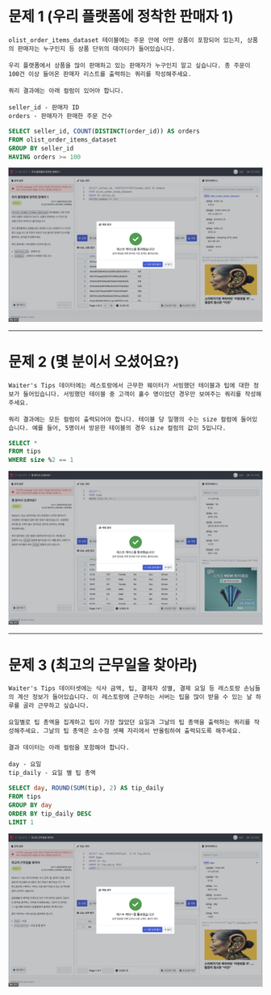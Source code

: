 # 문제 1 (우리 플랫폼에 정착한 판매자 1)
```
olist_order_items_dataset 테이블에는 주문 안에 어떤 상품이 포함되어 있는지, 상품의 판매자는 누구인지 등 상품 단위의 데이터가 들어있습니다.

우리 플랫폼에서 상품을 많이 판매하고 있는 판매자가 누구인지 알고 싶습니다. 총 주문이 100건 이상 들어온 판매자 리스트를 출력하는 쿼리를 작성해주세요.

쿼리 결과에는 아래 컬럼이 있어야 합니다.

seller_id - 판매자 ID
orders - 판매자가 판매한 주문 건수
```
```SQL
SELECT seller_id, COUNT(DISTINCT(order_id)) AS orders
FROM olist_order_items_dataset
GROUP BY seller_id
HAVING orders >= 100
```
![2nd_assignment_01](../2nd_assignment/2nd_assignmen_image/2nd_assignment_01.png)

---

# 문제 2 (몇 분이서 오셨어요?)
```
Waiter's Tips 데이터에는 레스토랑에서 근무한 웨이터가 서빙했던 테이블과 팁에 대한 정보가 들어있습니다. 서빙했던 테이블 중 고객이 홀수 명이었던 경우만 보여주는 쿼리를 작성해주세요.

쿼리 결과에는 모든 컬럼이 출력되어야 합니다. 테이블 당 일행의 수는 size 컬럼에 들어있습니다. 예를 들어, 5명이서 방문한 테이블의 경우 size 컬럼의 값이 5입니다.
```
```SQL
SELECT *
FROM tips
WHERE size %2 == 1
```
![2nd_assignment_02](../2nd_assignment/2nd_assignmen_image/2nd_assignment_02.png)

---

# 문제 3 (최고의 근무일을 찾아라)
```
Waiter's Tips 데이터셋에는 식사 금액, 팁, 결제자 성별, 결제 요일 등 레스토랑 손님들의 계산 정보가 들어있습니다. 이 레스토랑에 근무하는 서버는 팁을 많이 받을 수 있는 날 하루를 골라 근무하고 싶습니다.

요일별로 팁 총액을 집계하고 팁이 가장 많았던 요일과 그날의 팁 총액을 출력하는 쿼리를 작성해주세요. 그날의 팁 총액은 소수점 셋째 자리에서 반올림하여 출력되도록 해주세요.

결과 데이터는 아래 컬럼을 포함해야 합니다.

day - 요일
tip_daily - 요일 별 팁 총액
```
```SQL
SELECT day, ROUND(SUM(tip), 2) AS tip_daily
FROM tips
GROUP BY day
ORDER BY tip_daily DESC
LIMIT 1
```
![2nd_assignment_03](../2nd_assignment/2nd_assignmen_image/2nd_assignment_03.png)